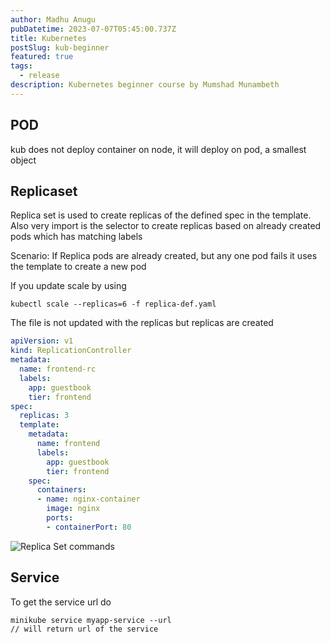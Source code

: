 ```yaml
---
author: Madhu Anugu
pubDatetime: 2023-07-07T05:45:00.737Z
title: Kubernetes
postSlug: kub-beginner
featured: true
tags:
  - release
description: Kubernetes beginner course by Mumshad Munambeth
---
```


## POD

kub does not deploy container on node, it will deploy on pod, a smallest object


## Replicaset

Replica set is used to create replicas of the defined spec in the template. Also very import is the selector to create replicas based
on already created pods which has matching labels

Scenario: If Replica pods are already created, but any one pod fails it uses the template to create a new pod

If you update scale by using
```@bin/bash
kubectl scale --replicas=6 -f replica-def.yaml
```
The file is not updated with the replicas but replicas are created


```yaml
apiVersion: v1
kind: ReplicationController
metadata:
  name: frontend-rc
  labels:
    app: guestbook
    tier: frontend
spec:
  replicas: 3
  template:
    metadata:
      name: frontend
      labels:
        app: guestbook
        tier: frontend
    spec:
      containers:
      - name: nginx-container
        image: nginx
        ports:
        - containerPort: 80
```

![Replica Set commands](/images/replicaset_commands.png)

## Service

To get the service url do
```
minikube service myapp-service --url
// will return url of the service
```




